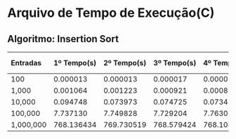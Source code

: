 # Arquivo de Tempo de Execução(C)
## Algoritmo: Insertion Sort
| Entradas | 1º Tempo(s) | 2º Tempo(s) | 3º Tempo(s) | 4º Tempo(s) | Média de Tempo |
|:---------|:------------|:------------|:------------|:------------|:---------------|
| 100 | 0.000013 | 0.000013 | 0.000017 | 0.000012 | 0.00001375 |
| 1,000 | 0.001064 | 0.001223 | 0.000921 | 0.000855 | 0.00101575 |
| 10,000 | 0.094748 | 0.073973 | 0.074725 | 0.073480 | 0.0792315 |
| 100,000 | 7.737130 | 7.749828 | 7.729204 | 7.763018 | 7.744795 |
| 1,000,000 | 768.136434 | 769.730519 | 768.579424 | 768.104430 | 768.63770175 |
